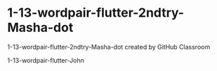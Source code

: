 # 1-13-wordpair-flutter-2ndtry-Masha-dot
1-13-wordpair-flutter-2ndtry-Masha-dot created by GitHub Classroom

1-13-wordpair-flutter-John
